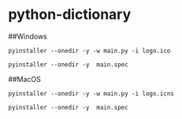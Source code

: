 # python-dictionary



##Windows

```
pyinstaller --onedir -y -w main.py -i logo.ico
```

```
pyinstaller --onedir -y  main.spec
```

##MacOS
```
pyinstaller --onedir -y -w main.py -i logo.icns
```


```
pyinstaller --onedir -y  main.spec
```
